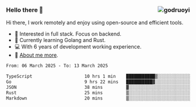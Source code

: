 ### Hello there 👋 <img align="right" src="https://github-readme-stats.vercel.app/api?username=godruoyi&show_icons=true" alt="godruoyi" />

Hi there, I work remotely and enjoy using open-source and efficient tools.

- 🔭 Interested in full stack. Focus on backend.
- 🌱 Currently learning Golang and Rust.
- 💻 With 6 years of development working experience.
- 👒 [About me more](https://godruoyi.com/posts/about-godruoyi).



<!--START_SECTION:waka-->

```txt
From: 06 March 2025 - To: 13 March 2025

TypeScript                    10 hrs 1 min    ███████████▒░░░░░░░░░░░░░   45.54 %
Go                            9 hrs 22 mins   ██████████▓░░░░░░░░░░░░░░   42.63 %
JSON                          38 mins         ▓░░░░░░░░░░░░░░░░░░░░░░░░   02.95 %
Rust                          25 mins         ▒░░░░░░░░░░░░░░░░░░░░░░░░   01.95 %
Markdown                      20 mins         ▒░░░░░░░░░░░░░░░░░░░░░░░░   01.58 %
```

<!--END_SECTION:waka-->
